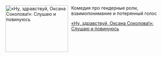 <!--2025-07-11 10:15:02-->
<div class="yb">
  <div class="rss kino_kino"><a href="https://www.kino-teatr.ru/kino/art/tv/4976/" title="«Ну, здравствуй, Оксана Соколова&#33;»: Слушаю и повинуюсь"><img src="https://www.kino-teatr.ru/art/6/7/4976/poster.jpg" width="196" height="147" align="left" hspace="5" style="margin: 0px 10px 0px 5px" alt="«Ну, здравствуй, Оксана Соколова&#33;»: Слушаю и повинуюсь"/></a>Комедия про гендерные роли, взаимопонимание и потерянный голос <p class="titl"><a href="https://www.kino-teatr.ru/kino/art/tv/4976/">«Ну, здравствуй, Оксана Соколова&#33;»: Слушаю и повинуюсь</a></p></div>
</div>
